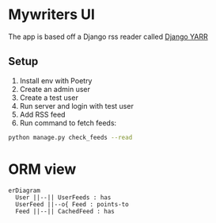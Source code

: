 # Mywriters UI

The app is based off a Django rss reader called [Django YARR](https://github.com/radiac/django-yarr)

## Setup

1. Install env with Poetry
2. Create an admin user
3. Create a test user
4. Run server and login with test user
5. Add RSS feed
6. Run command to fetch feeds:

  ```bash
  python manage.py check_feeds --read
  ```

  # ORM view

  ```mermaid
  erDiagram
    User ||--|| UserFeeds : has
    UserFeed ||--o{ Feed : points-to 
    Feed ||--|| CachedFeed : has
  ```
